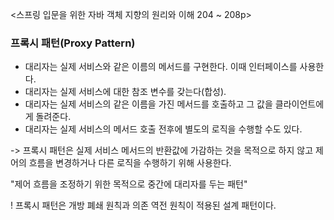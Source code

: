 <스프링 입문을 위한 자바 객체 지향의 원리와 이해 204 ~ 208p>

### 프록시 패턴(Proxy Pattern)

- 대리자는 실제 서비스와 같은 이름의 메서드를 구현한다. 이때 인터페이스를 사용한다.
- 대리자는 실제 서비스에 대한 참조 변수를 갖는다(합성).
- 대리자는 실제 서비스의 같은 이름을 가진 메서드를 호출하고 그 값을 클라이언트에게 돌려준다.
- 대리자는 실제 서비스의 메서드 호출 전후에 별도의 로직을 수행할 수도 있다.


-> 프록시 패턴은 실제 서비스 메서드의 반환값에 가감하는 것을 목적으로 하지 않고 제어의 흐름을 변경하거나 다른 로직을 수행하기 위해 사용한다.

"제어 흐름을 조정하기 위한 목적으로 중간에 대리자를 두는 패턴"

! 프록시 패턴은 개방 폐쇄 원칙과 의존 역전 원칙이 적용된 설계 패턴이다.